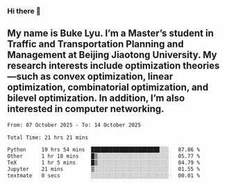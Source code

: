 ### Hi there 👋
## My name is Buke Lyu. I’m a Master’s student in Traffic and Transportation Planning and Management at Beijing Jiaotong University. My research interests include optimization theories—such as convex optimization, linear optimization, combinatorial optimization, and bilevel optimization. In addition, I’m also interested in computer networking.
<!--START_SECTION:waka-->

```txt
From: 07 October 2025 - To: 14 October 2025

Total Time: 21 hrs 21 mins

Python     19 hrs 54 mins  ██████████████████████░░░   87.86 %
Other      1 hr 18 mins    █▒░░░░░░░░░░░░░░░░░░░░░░░   05.77 %
TeX        1 hr 5 mins     █▒░░░░░░░░░░░░░░░░░░░░░░░   04.79 %
Jupyter    21 mins         ▒░░░░░░░░░░░░░░░░░░░░░░░░   01.55 %
textmate   0 secs          ░░░░░░░░░░░░░░░░░░░░░░░░░   00.01 %
```

<!--END_SECTION:waka-->
<!--
**Bookervsky/Bookervsky** is a ✨ _special_ ✨ repository because its `README.md` (this file) appears on your GitHub profile.

Here are some ideas to get you started:

- 🔭 I’m currently working on ...
- 🌱 I’m currently learning ...
- 👯 I’m looking to collaborate on ...
- 🤔 I’m looking for help with ...
- 💬 Ask me about ...
- 📫 How to reach me: ...
- 😄 Pronouns: ...
- ⚡ Fun fact: ...
-->
